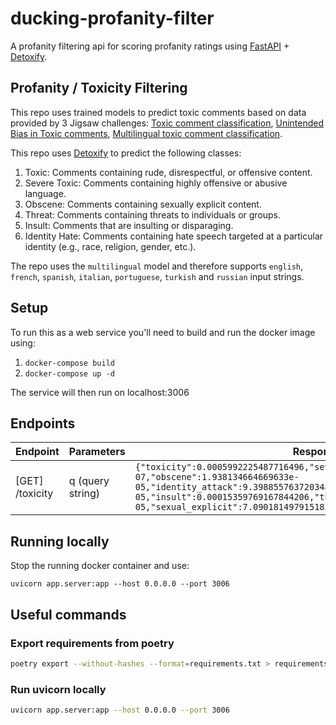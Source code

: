# ducking-profanity-filter
A profanity filtering api for scoring profanity ratings using [FastAPI](https://fastapi.tiangolo.com/) + [Detoxify](https://github.com/unitaryai/detoxify).

## Profanity / Toxicity Filtering
This repo uses trained models to predict toxic comments based on data provided by 3 Jigsaw challenges: [Toxic comment classification](https://www.kaggle.com/c/jigsaw-toxic-comment-classification-challenge), [Unintended Bias in Toxic comments](https://www.kaggle.com/competitions/jigsaw-unintended-bias-in-toxicity-classification), [Multilingual toxic comment classification](https://www.kaggle.com/competitions/jigsaw-multilingual-toxic-comment-classification).

This repo uses [Detoxify](https://github.com/unitaryai/detoxify) to predict the following classes:

1. Toxic: Comments containing rude, disrespectful, or offensive content.
2. Severe Toxic: Comments containing highly offensive or abusive language.
3. Obscene: Comments containing sexually explicit content.
4. Threat: Comments containing threats to individuals or groups.
5. Insult: Comments that are insulting or disparaging.
6. Identity Hate: Comments containing hate speech targeted at a particular identity (e.g., race, religion, gender, etc.).

The repo uses the `multilingual` model and therefore supports `english`, `french`, `spanish`, `italian`, `portuguese`, `turkish` and `russian` input strings.

## Setup
To run this as a web service you'll need to build and run the docker image using:

1. `docker-compose build`
2. `docker-compose up -d`

The service will then run on localhost:3006

## Endpoints

| Endpoint        | Parameters       | Response                                                                                                                                                                                                                                                     |
|-----------------|------------------|--------------------------------------------------------------------------------------------------------------------------------------------------------------------------------------------------------------------------------------------------------------|
| [GET] /toxicity | q (query string) | `{"toxicity":0.0005992225487716496,"severe_toxicity":9.069682960216596e-07,"obscene":1.938134664669633e-05,"identity_attack":9.398855763720348e-05,"insult":0.00015359769167844206,"threat":2.0553250578814186e-05,"sexual_explicit":7.090181497915182e-06}` |


## Running locally
Stop the running docker container and use:
```
uvicorn app.server:app --host 0.0.0.0 --port 3006
```

## Useful commands

### Export requirements from poetry
```bash
poetry export --without-hashes --format=requirements.txt > requirements.txt
```

### Run uvicorn locally
```bash
uvicorn app.server:app --host 0.0.0.0 --port 3006
```